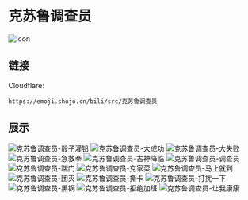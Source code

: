 # 克苏鲁调查员
![icon](https://emoji.shojo.cn/bili/src/克苏鲁调查员/icon.png)
## 链接
Cloudflare:
```
https://emoji.shojo.cn/bili/src/克苏鲁调查员
```
## 展示
![克苏鲁调查员-骰子灌铅](https://emoji.shojo.cn/bili/src/克苏鲁调查员/克苏鲁调查员-骰子灌铅.png)
![克苏鲁调查员-大成功](https://emoji.shojo.cn/bili/src/克苏鲁调查员/克苏鲁调查员-大成功.png)
![克苏鲁调查员-大失败](https://emoji.shojo.cn/bili/src/克苏鲁调查员/克苏鲁调查员-大失败.png)
![克苏鲁调查员-急救拳](https://emoji.shojo.cn/bili/src/克苏鲁调查员/克苏鲁调查员-急救拳.png)
![克苏鲁调查员-古神降临](https://emoji.shojo.cn/bili/src/克苏鲁调查员/克苏鲁调查员-古神降临.png)
![克苏鲁调查员-调查员](https://emoji.shojo.cn/bili/src/克苏鲁调查员/克苏鲁调查员-调查员.png)
![克苏鲁调查员-踹门](https://emoji.shojo.cn/bili/src/克苏鲁调查员/克苏鲁调查员-踹门.png)
![克苏鲁调查员-克家菜](https://emoji.shojo.cn/bili/src/克苏鲁调查员/克苏鲁调查员-克家菜.png)
![克苏鲁调查员-马上就到](https://emoji.shojo.cn/bili/src/克苏鲁调查员/克苏鲁调查员-马上就到.png)
![克苏鲁调查员-团灭](https://emoji.shojo.cn/bili/src/克苏鲁调查员/克苏鲁调查员-团灭.png)
![克苏鲁调查员-撕卡](https://emoji.shojo.cn/bili/src/克苏鲁调查员/克苏鲁调查员-撕卡.png)
![克苏鲁调查员-打扰一下](https://emoji.shojo.cn/bili/src/克苏鲁调查员/克苏鲁调查员-打扰一下.png)
![克苏鲁调查员-黑锅](https://emoji.shojo.cn/bili/src/克苏鲁调查员/克苏鲁调查员-黑锅.png)
![克苏鲁调查员-拒绝加班](https://emoji.shojo.cn/bili/src/克苏鲁调查员/克苏鲁调查员-拒绝加班.png)
![克苏鲁调查员-让我康康](https://emoji.shojo.cn/bili/src/克苏鲁调查员/克苏鲁调查员-让我康康.png)
